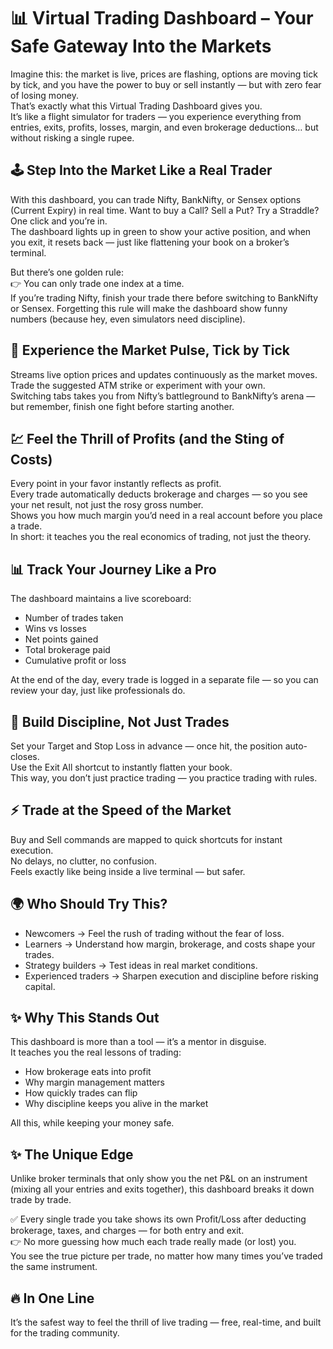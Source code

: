 # 📊 Virtual Trading Dashboard – Your Safe Gateway Into the Markets

Imagine this: the market is live, prices are flashing, options are moving tick by tick, and you have the power to buy or sell instantly — but with zero fear of losing money.  
That’s exactly what this Virtual Trading Dashboard gives you.  
It’s like a flight simulator for traders — you experience everything from entries, exits, profits, losses, margin, and even brokerage deductions… but without risking a single rupee.

## 🕹 Step Into the Market Like a Real Trader

With this dashboard, you can trade Nifty, BankNifty, or Sensex options (Current Expiry) in real time. Want to buy a Call? Sell a Put? Try a Straddle? One click and you’re in.  
The dashboard lights up in green to show your active position, and when you exit, it resets back — just like flattening your book on a broker’s terminal.  

But there’s one golden rule:  
👉 You can only trade one index at a time.  
If you’re trading Nifty, finish your trade there before switching to BankNifty or Sensex. Forgetting this rule will make the dashboard show funny numbers (because hey, even simulators need discipline).

## 📡 Experience the Market Pulse, Tick by Tick

Streams live option prices and updates continuously as the market moves.  
Trade the suggested ATM strike or experiment with your own.  
Switching tabs takes you from Nifty’s battleground to BankNifty’s arena — but remember, finish one fight before starting another.

## 💹 Feel the Thrill of Profits (and the Sting of Costs)

Every point in your favor instantly reflects as profit.  
Every trade automatically deducts brokerage and charges — so you see your net result, not just the rosy gross number.  
Shows you how much margin you’d need in a real account before you place a trade.  
In short: it teaches you the real economics of trading, not just the theory.

## 📊 Track Your Journey Like a Pro

The dashboard maintains a live scoreboard:  
- Number of trades taken  
- Wins vs losses  
- Net points gained  
- Total brokerage paid  
- Cumulative profit or loss  

At the end of the day, every trade is logged in a separate file — so you can review your day, just like professionals do.

## 🎯 Build Discipline, Not Just Trades

Set your Target and Stop Loss in advance — once hit, the position auto-closes.  
Use the Exit All shortcut to instantly flatten your book.  
This way, you don’t just practice trading — you practice trading with rules.

## ⚡ Trade at the Speed of the Market

Buy and Sell commands are mapped to quick shortcuts for instant execution.  
No delays, no clutter, no confusion.  
Feels exactly like being inside a live terminal — but safer.

## 🌍 Who Should Try This?

- Newcomers → Feel the rush of trading without the fear of loss.  
- Learners → Understand how margin, brokerage, and costs shape your trades.  
- Strategy builders → Test ideas in real market conditions.  
- Experienced traders → Sharpen execution and discipline before risking capital.

## ✨ Why This Stands Out

This dashboard is more than a tool — it’s a mentor in disguise.  
It teaches you the real lessons of trading:  
- How brokerage eats into profit  
- Why margin management matters  
- How quickly trades can flip  
- Why discipline keeps you alive in the market  

All this, while keeping your money safe.

## ✨ The Unique Edge

Unlike broker terminals that only show you the net P&L on an instrument (mixing all your entries and exits together), this dashboard breaks it down trade by trade.  

✅ Every single trade you take shows its own Profit/Loss after deducting brokerage, taxes, and charges — for both entry and exit.  
👉 No more guessing how much each trade really made (or lost) you.  
You see the true picture per trade, no matter how many times you’ve traded the same instrument.

## 🔥 In One Line

It’s the safest way to feel the thrill of live trading — free, real-time, and built for the trading community.  
